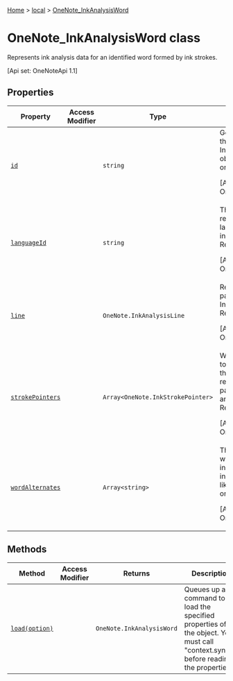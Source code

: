 [Home](./index) &gt; [local](local.md) &gt; [OneNote\_InkAnalysisWord](local.onenote_inkanalysisword.md)

# OneNote\_InkAnalysisWord class

Represents ink analysis data for an identified word formed by ink strokes. 

 \[Api set: OneNoteApi 1.1\]

## Properties

|  Property | Access Modifier | Type | Description |
|  --- | --- | --- | --- |
|  [`id`](local.onenote_inkanalysisword.id.md) |  | `string` | Gets the ID of the InkAnalysisWord object. Read-only. <p/> \[Api set: OneNoteApi 1.1\] |
|  [`languageId`](local.onenote_inkanalysisword.languageid.md) |  | `string` | The id of the recognized language in this inkAnalysisWord. Read-only. <p/> \[Api set: OneNoteApi 1.1\] |
|  [`line`](local.onenote_inkanalysisword.line.md) |  | `OneNote.InkAnalysisLine` | Reference to the parent InkAnalysisLine. Read-only. <p/> \[Api set: OneNoteApi 1.1\] |
|  [`strokePointers`](local.onenote_inkanalysisword.strokepointers.md) |  | `Array<OneNote.InkStrokePointer>` | Weak references to the ink strokes that were recognized as part of this ink analysis word. Read-only. <p/> \[Api set: OneNoteApi 1.1\] |
|  [`wordAlternates`](local.onenote_inkanalysisword.wordalternates.md) |  | `Array<string>` | The words that were recognized in this ink word, in order of likelihood. Read-only. <p/> \[Api set: OneNoteApi 1.1\] |

## Methods

|  Method | Access Modifier | Returns | Description |
|  --- | --- | --- | --- |
|  [`load(option)`](local.onenote_inkanalysisword.load.md) |  | `OneNote.InkAnalysisWord` | Queues up a command to load the specified properties of the object. You must call "context.sync()" before reading the properties. |

